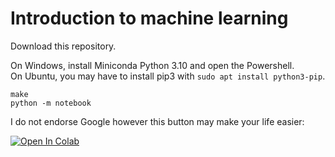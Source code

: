 # Introduction to machine learning

Download this repository.

On Windows, install Miniconda Python 3.10 and open the Powershell.  
On Ubuntu, you may have to install pip3 with `sudo apt install python3-pip`.

    make
    python -m notebook

I do not endorse Google however this button may make your life easier:

<a target="_blank" href="https://colab.research.google.com/github/jilljenn/tp-ml/blob/master/cats.ipynb">
  <img src="https://colab.research.google.com/assets/colab-badge.svg" alt="Open In Colab"/>
</a>

